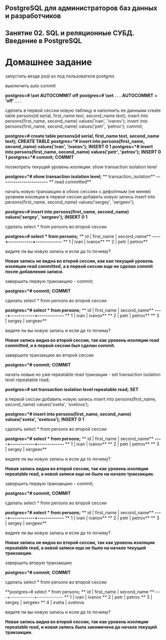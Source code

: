 ## PostgreSQL для администраторов баз данных и разработчиков
## Занятие 02. SQL и реляционные СУБД. Введение в PostgreSQL 
# Домашнее задание

запустить везде psql из под пользователя postgres

выключить auto commit

**postgres=# \set AUTOCOMMIT off**
**postgres=# \set**
**. . .**
**AUTOCOMMIT = 'off'**
**. . .**

сделать в первой сессии новую таблицу и наполнить ее данными create table persons(id serial, first_name text, second_name text); 
insert into persons(first_name, second_name) values('ivan', 'ivanov'); 
insert into persons(first_name, second_name) values('petr', 'petrov'); commit;

**postgres=# create table persons(id serial, first_name text, second_name text);**
**CREATE TABLE**
**postgres=*# insert into persons(first_name, second_name) values('ivan', 'ivanov');**
**INSERT 0 1**
**postgres=*# insert into persons(first_name, second_name) values('petr', 'petrov');**
**INSERT 0 1**
**postgres=*# commit;**
**COMMIT**

посмотреть текущий уровень изоляции: show transaction isolation level

**postgres=*# show transaction isolation level;**
** transaction_isolation**
**-----------------------**
** read committed**

начать новую транзакцию в обоих сессиях с дефолтным (не меняя) уровнем изоляции
в первой сессии добавить новую запись insert into persons(first_name, second_name) values('sergey', 'sergeev');

**postgres=# insert into persons(first_name, second_name) values('sergey', 'sergeev');**
**INSERT 0 1**

сделать select * from persons во второй сессии

**postgres=# select * from persons;**
** id | first_name | second_name**
**----+------------+-------------**
**  1 | ivan       | ivanov**
**  2 | petr       | petrov**

видите ли вы новую запись и если да то почему?

**Новая запись не видна во второй сессии, как как текущий уровень изоляции read committed, а в первой сессии еще не сделан commit после добавления записи.**

завершить первую транзакцию - commit;

**postgres=*# commit;**
**COMMIT**

сделать select * from persons во второй сессии

**postgres=*# select * from persons;**
** id | first_name | second_name**
**----+------------+-------------**
**  1 | ivan       | ivanov**
**  2 | petr       | petrov**
**  3 | sergey     | sergeev**

видите ли вы новую запись и если да то почему?

**Новая запись видна во второй сессии, так как уровень изоляции read committed, и в первой сессии был сделан commit.**

завершите транзакцию во второй сессии

**postgres=*# commit;**
**COMMIT**

начать новые но уже repeatable read транзации - set transaction isolation level repeatable read;

**postgres=# set transaction isolation level repeatable read;**
**SET**

в первой сессии добавить новую запись insert into persons(first_name, second_name) values('sveta', 'svetova');

**postgres=*# insert into persons(first_name, second_name) values('sveta', 'svetova');**
**INSERT 0 1**

сделать select * from persons во второй сессии

**postgres=*# select * from persons;**
** id | first_name | second_name**
**----+------------+-------------**
**  1 | ivan       | ivanov**
**  2 | petr       | petrov**
**  3 | sergey     | sergeev**

видите ли вы новую запись и если да то почему?

**Новая запись видна во второй сессии, так как уровень изоляции repeatable read, а новой записи еще не было на начало транзакции.**

завершить первую транзакцию - commit;

**postgres=*# commit;**
**COMMIT**

сделать select * from persons во второй сессии

**postgres=*# select * from persons;**
** id | first_name | second_name**
**----+------------+-------------**
**  1 | ivan       | ivanov**
**  2 | petr       | petrov**
**  3 | sergey     | sergeev**

видите ли вы новую запись и если да то почему?

**Новая запись не видна во второй сессии, так как уровень изоляции repeatable read, а новой записи еще не было на начало текущей транзакции.**

завершить вторую транзакцию

**postgres=*# commit;**
**COMMIT**

сделать select * from persons во второй сессии

**postgres=# select * from persons;
** id | first_name | second_name
**----+------------+-------------
**  1 | ivan       | ivanov
**  2 | petr       | petrov
**  3 | sergey     | sergeev
**  4 | sveta      | svetova

видите ли вы новую запись и если да то почему?

**Новая запись видна во второй сессии, так как уровень изоляции repeatable read, и новая запись была закомичена до начала текущей транзакции.**


